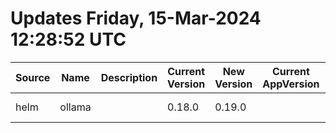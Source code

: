 # Updates Friday, 15-Mar-2024 12:28:52 UTC
| Source | Name   | Description | Current Version | New Version | Current AppVersion | New AppVersion | Reference                            |
| ------ | ------ | ----------- | --------------- | ----------- | ------------------ | -------------- | ------------------------------------ |
| helm   | ollama |             | 0.18.0          | 0.19.0      |                    | 0.1.29         | https://otwld.github.io/ollama-helm/ |

